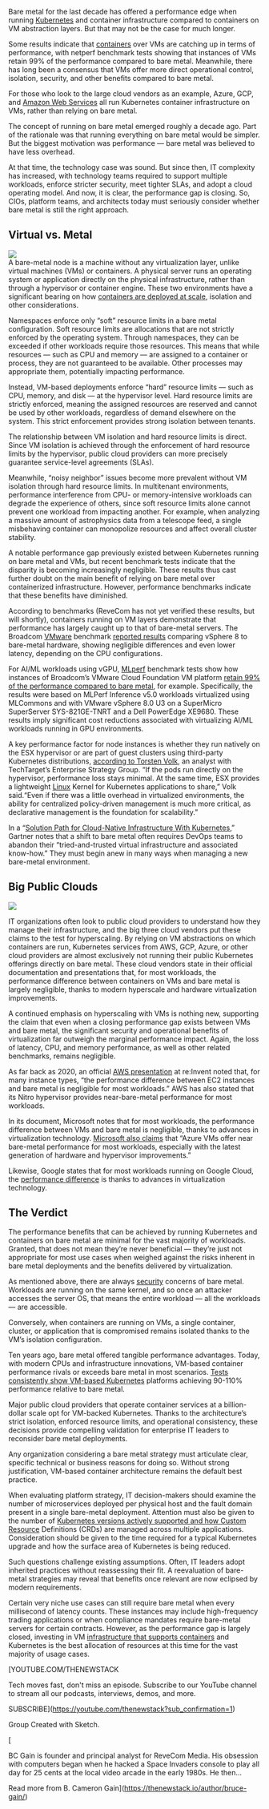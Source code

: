 Bare metal for the last decade has offered a performance edge when running [Kubernetes](https://thenewstack.io/kubernetes/) and container infrastructure compared to containers on VM abstraction layers. But that may not be the case for much longer.

Some results indicate that [containers](https://thenewstack.io/containers/) over VMs are catching up in terms of performance, with netperf benchmark tests showing that instances of VMs retain 99% of the performance compared to bare metal. Meanwhile, there has long been a consensus that VMs offer more direct operational control, isolation, security, and other benefits compared to bare metal.

For those who look to the large cloud vendors as an example, Azure, GCP, and [Amazon Web Services](https://aws.amazon.com/?utm_content=inline+mention) all run Kubernetes container infrastructure on VMs, rather than relying on bare metal.

The concept of running on bare metal emerged roughly a decade ago. Part of the rationale was that running everything on bare metal would be simpler. But the biggest motivation was performance — bare metal was believed to have less overhead.

At that time, the technology case was sound. But since then, IT complexity has increased, with technology teams required to support multiple workloads, enforce stricter security, meet tighter SLAs, and adopt a cloud operating model. And now, it is clear, the performance gap is closing. So, CIOs, platform teams, and architects today must seriously consider whether bare metal is still the right approach.

## Virtual vs. Metal

[![](https://cdn.thenewstack.io/media/2025/07/102cbb65-screenshot-2025-07-07-at-7.36.04%E2%80%AFpm-1024x565.png)](https://cdn.thenewstack.io/media/2025/07/102cbb65-screenshot-2025-07-07-at-7.36.04%E2%80%AFpm-1024x565.png)  
A bare-metal node is a machine without any virtualization layer, unlike virtual machines (VMs) or containers. A physical server runs an operating system or application directly on the physical infrastructure, rather than through a hypervisor or container engine. These two environments have a significant bearing on how [containers are deployed at scale](https://thenewstack.io/kubernetes-gets-back-to-scaling-with-virtual-clusters/), isolation and other considerations.

Namespaces enforce only “soft” resource limits in a bare metal configuration. Soft resource limits are allocations that are not strictly enforced by the operating system. Through namespaces, they can be exceeded if other workloads require those resources. This means that while resources — such as CPU and memory — are assigned to a container or process, they are not guaranteed to be available. Other processes may appropriate them, potentially impacting performance.

Instead, VM-based deployments enforce “hard” resource limits — such as CPU, memory, and disk — at the hypervisor level. Hard resource limits are strictly enforced, meaning the assigned resources are reserved and cannot be used by other workloads, regardless of demand elsewhere on the system. This strict enforcement provides strong isolation between tenants.

The relationship between VM isolation and hard resource limits is direct. Since VM isolation is achieved through the enforcement of hard resource limits by the hypervisor, public cloud providers can more precisely guarantee service-level agreements (SLAs).

Meanwhile, “noisy neighbor” issues become more prevalent without VM isolation through hard resource limits. In multitenant environments, performance interference from CPU- or memory-intensive workloads can degrade the experience of others, since soft resource limits alone cannot prevent one workload from impacting another. For example, when analyzing a massive amount of astrophysics data from a telescope feed, a single misbehaving container can monopolize resources and affect overall cluster stability.

A notable performance gap previously existed between Kubernetes running on bare metal and VMs, but recent benchmark tests indicate that the disparity is becoming increasingly negligible. These results thus cast further doubt on the main benefit of relying on bare metal over containerized infrastructure. However, performance benchmarks indicate that these benefits have diminished.

According to benchmarks (ReveCom has not yet verified these results, but will shortly), containers running on VM layers demonstrate that performance has largely caught up to that of bare-metal servers. The Broadcom [VMware](https://www.vmware.com/?utm_content=inline+mention) benchmark [reported results](https://www.vmware.com/docs/vsphere8-virtual-topology-perf) comparing vSphere 8 to bare-metal hardware, showing negligible differences and even lower latency, depending on the CPU configurations.

For AI/ML workloads using vGPU, [MLperf](https://www.nvidia.com/fr-fr/data-center/resources/mlperf-benchmarks/) benchmark tests show how instances of Broadcom’s VMware Cloud Foundation VM platform [retain 99% of the performance compared to bare metal](https://blogs.vmware.com/cloud-foundation/2025/04/17/broadcom-delivers-near-bare-metal-performance-for-virtualized-ai-ml/), for example. Specifically, the results were based on MLPerf Inference v5.0 workloads virtualized using MLCommons and with VMware vSphere 8.0 U3 on a SuperMicro SuperServer SYS-821GE-TNRT and a Dell PowerEdge XE9680. These results imply significant cost reductions associated with virtualizing AI/ML workloads running in GPU environments.

A key performance factor for node instances is whether they run natively on the ESX hypervisor or are part of guest clusters using third-party Kubernetes distributions, [according to Torsten Volk](https://www.linkedin.com/in/torstenvolk), an analyst with TechTarget’s Enterprise Strategy Group. “If the pods run directly on the hypervisor, performance loss stays minimal. At the same time, ESX provides a lightweight [Linux](https://thenewstack.io/introduction-to-linux-operating-system/) Kernel for Kubernetes applications to share,” Volk said.“Even if there was a little overhead in virtualized environments, the ability for centralized policy-driven management is much more critical, as declarative management is the foundation for scalability.”

In a “[Solution Path for Cloud-Native Infrastructure With Kubernetes](https://www.gartner.com/en/documents/4022711),” Gartner notes that a shift to bare metal often requires DevOps teams to abandon their “tried-and-trusted virtual infrastructure and associated know-how.” They must begin anew in many ways when managing a new bare-metal environment.

## Big Public Clouds

[![](https://cdn.thenewstack.io/media/2025/07/aeec5753-screenshot-2025-07-07-at-9.01.png)](https://cdn.thenewstack.io/media/2025/07/aeec5753-screenshot-2025-07-07-at-9.01.png)

IT organizations often look to public cloud providers to understand how they manage their infrastructure, and the big three cloud vendors put these claims to the test for hyperscaling. By relying on VM abstractions on which containers are run, Kubernetes services from AWS, GCP, Azure, or other cloud providers are almost exclusively not running their public Kubernetes offerings directly on bare metal. These cloud vendors state in their official documentation and presentations that, for most workloads, the performance difference between containers on VMs and bare metal is largely negligible, thanks to modern hyperscale and hardware virtualization improvements.

A continued emphasis on hyperscaling with VMs is nothing new, supporting the claim that even when a closing performance gap exists between VMs and bare metal, the significant security and operational benefits of virtualization far outweigh the marginal performance impact. Again, the loss of latency, CPU, and memory performance, as well as other related benchmarks, remains negligible.

As far back as 2020, an official [AWS presentation](https://aws.amazon.com/blogs/aws/reinvent-2020-liveblog-infrastructure-keynote/) at re:Invent noted that, for many instance types, “the performance difference between EC2 instances and bare metal is negligible for most workloads.” AWS has also stated that its Nitro hypervisor provides near-bare-metal performance for most workloads.

In its document, Microsoft notes that for most workloads, the performance difference between VMs and bare metal is negligible, thanks to advances in virtualization technology. [Microsoft also claims](https://learn.microsoft.com/en-us/azure/virtual-machines/linux/compute-benchmark-scores) that “Azure VMs offer near bare-metal performance for most workloads, especially with the latest generation of hardware and hypervisor improvements.”

Likewise, Google states that for most workloads running on Google Cloud, the [performance difference](https://cloud.google.com/compute/docs/troubleshooting/troubleshooting-performance) is thanks to advances in virtualization technology.

## The Verdict

The performance benefits that can be achieved by running Kubernetes and containers on bare metal are minimal for the vast majority of workloads. Granted, that does not mean they’re never beneficial — they’re just not appropriate for most use cases when weighed against the risks inherent in bare metal deployments and the benefits delivered by virtualization.

As mentioned above, there are always [security](https://thenewstack.io/security/) concerns of bare metal. Workloads are running on the same kernel, and so once an attacker accesses the server OS, that means the entire workload — all the workloads — are accessible.

Conversely, when containers are running on VMs, a single container, cluster, or application that is compromised remains isolated thanks to the VM’s isolation configuration.

Ten years ago, bare metal offered tangible performance advantages. Today, with modern CPUs and infrastructure innovations, VM-based container performance rivals or exceeds bare metal in most scenarios. [Tests consistently show VM-based Kubernetes](https://thenewstack.io/kubernetes-troubleshooting-primer/) platforms achieving 90-110% performance relative to bare metal.

Major public cloud providers that operate container services at a billion-dollar scale opt for VM-backed Kubernetes. Thanks to the architecture’s strict isolation, enforced resource limits, and operational consistency, these decisions provide compelling validation for enterprise IT leaders to reconsider bare metal deployments.

Any organization considering a bare metal strategy must articulate clear, specific technical or business reasons for doing so. Without strong justification, VM-based container architecture remains the default best practice.

When evaluating platform strategy, IT decision-makers should examine the number of microservices deployed per physical host and the fault domain present in a single bare-metal deployment. Attention must also be given to the number of [Kubernetes versions actively supported and how Custom Resource](https://thenewstack.io/flexibility-matters-when-setting-kubernetes-resource-limits/) Definitions (CRDs) are managed across multiple applications. Consideration should be given to the time required for a typical Kubernetes upgrade and how the surface area of Kubernetes is being reduced.

Such questions challenge existing assumptions. Often, IT leaders adopt inherited practices without reassessing their fit. A reevaluation of bare-metal strategies may reveal that benefits once relevant are now eclipsed by modern requirements.

Certain very niche use cases can still require bare metal when every millisecond of latency counts. These instances may include high-frequency trading applications or when compliance mandates require bare-metal servers for certain contracts. However, as the performance gap is largely closed, investing in VM [infrastructure that supports containers](https://thenewstack.io/terraform-beta-supports-multicloud-complex-environments/) and Kubernetes is the best allocation of resources at this time for the vast majority of usage cases.

[YOUTUBE.COM/THENEWSTACK

Tech moves fast, don't miss an episode. Subscribe to our YouTube
channel to stream all our podcasts, interviews, demos, and more.

SUBSCRIBE](https://youtube.com/thenewstack?sub_confirmation=1)

Group
Created with Sketch.

[![]()

BC Gain is founder and principal analyst for ReveCom Media. His obsession with computers began when he hacked a Space Invaders console to play all day for 25 cents at the local video arcade in the early 1980s. He then...

Read more from B. Cameron Gain](https://thenewstack.io/author/bruce-gain/)
